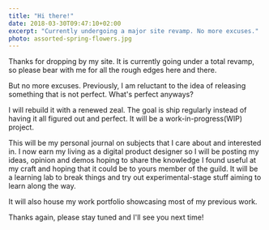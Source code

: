 ```yaml
---
title: "Hi there!"
date: 2018-03-30T09:47:10+02:00
excerpt: "Currently undergoing a major site revamp. No more excuses."
photo: assorted-spring-flowers.jpg
---
```


Thanks for dropping by my site. It is currently going under a total revamp, so please bear with me for all the rough edges here and there.

But no more excuses. Previously, I am reluctant to the idea of releasing something that is not perfect. What's perfect anyways?

I will rebuild it with a renewed zeal. The goal is ship regularly instead of having it all figured out and perfect. It will be a work-in-progress(WIP) project.

This will be my personal journal on subjects that I care about and interested in. I now earn my living as a digital product designer so I will be posting my ideas, opinion and demos hoping to share the knowledge I found useful at my craft and hoping that it could be to yours member of the guild. It will be a learning lab to break things and try out experimental-stage stuff aiming to learn along the way.

It will also house my work portfolio showcasing most of my previous work.

Thanks again, please stay tuned and I'll see you next time!
